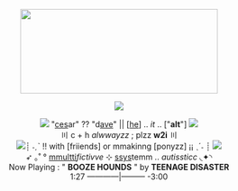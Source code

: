 <p align="center">
<img width=350 height= 150 src= "https://media.discordapp.net/attachments/917792360782528623/1166595210571165747/IMG_3476.jpg?ex=654b0f74&is=65389a74&hm=176fc9c1b0dfd662ce837894c604f35bffda2467154ac8e05e83050692612641&=&width=999&height=562"
  </br>
<p align="center">
<img src= "https://media.discordapp.net/attachments/917792360782528623/1166613412680323072/b2b03f9a.gif?ex=654b2068&is=6538ab68&hm=9f895746a18b6251a6358b37024952623aede2681b58b5bdfa136f5e9696aba9&=&width=782&height=42"
  </p>
	</br> 
<p align="center">
<img src= "https://media.discordapp.net/attachments/917792360782528623/1166608694188986398/IMG_3478.gif?ex=654b1c03&is=6538a703&hm=79e74c4b8556cee58f104f80bfd1005599b33fa2b6a818491bb606489734baa6&=&width=32&height=32"> "<a href= "https://mandela-catalogue.fandom.com/wiki/Cesar_Torres">ces</a>ar" ?? "d<a href= "https://dayshift-at-freddys.fandom.com/wiki/Dave_Miller">ave</a>" || [<a href= "https://en.pronouns.page/@tt1rr3dd.zz0mb13">he</a>] .. <i>it</i> .. ["<b>alt</b>"] <img src= "https://media.discordapp.net/attachments/917792360782528623/1166608694948143104/IMG_3480.gif?ex=654b1c03&is=6538a703&hm=b446fbecb8703de6381a1ab7c2701f99f9bf0ff0110c9f1603b803c57781356d&=&width=32&height=32">
</br> 
〣 c + h <i>alwwayzz</i> ; plzz <b>w2i</b> 〣
</br>
<img src= "https://media.discordapp.net/attachments/917792360782528623/1166608695329837076/IMG_3481.gif?ex=654b1c03&is=6538a703&hm=ff16f96f683ca3d86e1248c4558f64da18415be390d53d10d45f6ef3731ef6d4&=&width=32&height=32">┊ ˗ˏˋ !! with [friiends] or mmakinng [ponyzz] ¡¡ ˎˊ˗ ┊ <img src= "https://media.discordapp.net/attachments/917792360782528623/1166608696059633724/IMG_3483.gif?ex=654b1c03&is=6538a703&hm=1b6fe4a3e136c1121cf0083027d47a592a4c9b45ed83c65c59ef9a0451153781&=&width=32&height=32">
</br>
 ➶ ｡˚ ° <a href= "https://pluralpedia.org/w/Multifictive"> mmultti</a><i>fictivve</i> ⊹ <a href= "https://www.google.com/url?sa=t&rct=j&q=&esrc=s&source=web&cd=&ved=2ahUKEwitkpX0qJCCAxUojokEHU_oBegQFnoECEMQAQ&url=https%3A%2F%2Fpluralpedia.org%2Fw%2FPartial_Dissociative_Identity_Disorder&usg=AOvVaw26j0QPYPnyuaCIhaUjddJy&opi=89978449"> ssys</a>temm  .. <i>autissticc</i> ◟✦◝ 
</br>
Now Playing : " <b>BOOZE HOUNDS</b> " by <b>TEENAGE DISASTER</b>
</br>
1:27 ————|——— -3:00

